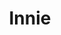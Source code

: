 ---
title: Innie
crosslinks:
- anniespantiesxx
- Usedpanties1992
- facedownassup
- BreakingTheSeal
- rearpussy
- myult1mateischarging
- holdthemoan
- PornStarletHQ
- ass
- KindaLooksLike
- Ellie_Silk
- MassiveTitsnAss
- pussy
- EmilyBloom
- mildlypenis
- gonewild
- sarah_xxx
- CandyCovered
- Houseporn
---